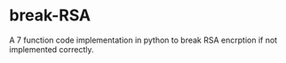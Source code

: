 # break-RSA
A 7 function code implementation in python to break RSA encrption if not implemented correctly.
